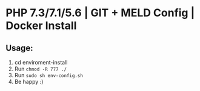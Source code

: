 # PHP 7.3/7.1/5.6 | GIT + MELD Config | Docker Install

## Usage:
1) cd enviroment-install
2) Run `chmod -R 777 ./`
3) Run `sudo sh env-config.sh`
4) Be happy :)
